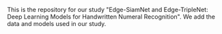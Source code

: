 This is the repository for our study "Edge-SiamNet and Edge-TripleNet: Deep Learning Models for Handwritten Numeral Recognition". We add the data and models used in our study.
